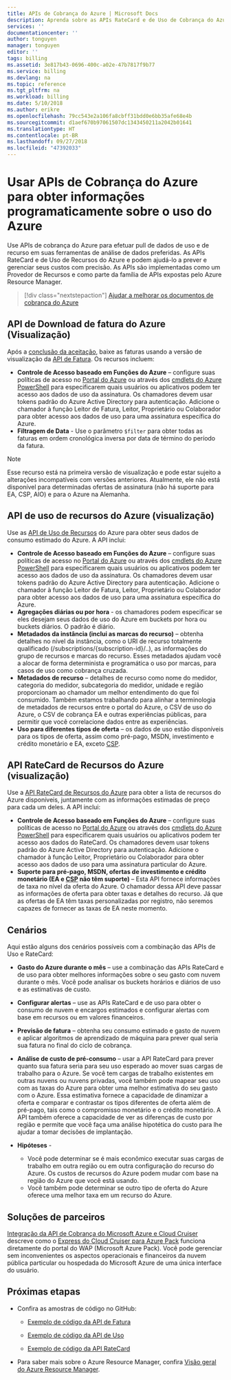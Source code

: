 ```yaml
---
title: APIs de Cobrança do Azure | Microsoft Docs
description: Aprenda sobre as APIs RateCard e de Uso de Cobrança do Azure, que são usadas para fornecer informações sobre o consumo de recursos e as tendências do Azure.
services: ''
documentationcenter: ''
author: tonguyen
manager: tonguyen
editor: ''
tags: billing
ms.assetid: 3e817b43-0696-400c-a02e-47b7817f9b77
ms.service: billing
ms.devlang: na
ms.topic: reference
ms.tgt_pltfrm: na
ms.workload: billing
ms.date: 5/10/2018
ms.author: erikre
ms.openlocfilehash: 79cc543e2a106fa8cbff31bdd0e6bb35afe68e4b
ms.sourcegitcommit: d1aef670b97061507dc1343450211a2042b01641
ms.translationtype: HT
ms.contentlocale: pt-BR
ms.lasthandoff: 09/27/2018
ms.locfileid: "47392033"
---
```

# <a name="use-azure-billing-apis-to-programmatically-get-insight-into-your-azure-usage"></a>Usar APIs de Cobrança do Azure para obter informações programaticamente sobre o uso do Azure
Use APIs de cobrança do Azure para efetuar pull de dados de uso e de recurso em suas ferramentas de análise de dados preferidas. As APIs RateCard e de Uso de Recursos do Azure e podem ajudá-lo a prever e gerenciar seus custos com precisão. As APIs são implementadas como um Provedor de Recursos e como parte da família de APIs expostas pelo Azure Resource Manager.  

> [!div class="nextstepaction"]
> [Ajudar a melhorar os documentos de cobrança do Azure](https://go.microsoft.com/fwlink/p/?linkid=2010091)

## <a name="azure-invoice-download-api-preview"></a>API de Download de fatura do Azure (Visualização)
Após a [conclusão da aceitação](billing-manage-access.md#opt-in), baixe as faturas usando a versão de visualização da [API de Fatura](/rest/api/billing). Os recursos incluem:

* **Controle de Acesso baseado em Funções do Azure** – configure suas políticas de acesso no [Portal do Azure](https://portal.azure.com) ou através dos [cmdlets do Azure PowerShell](/powershell/azure/overview) para especificarem quais usuários ou aplicativos podem ter acesso aos dados de uso da assinatura. Os chamadores devem usar tokens padrão do Azure Active Directory para autenticação. Adicione o chamador à função Leitor de Fatura, Leitor, Proprietário ou Colaborador para obter acesso aos dados de uso para uma assinatura específica do Azure.
* **Filtragem de Data** - Use o parâmetro `$filter` para obter todas as faturas em ordem cronológica inversa por data de término do período da fatura. 

> [!NOTE]
> Esse recurso está na primeira versão de visualização e pode estar sujeito a alterações incompatíveis com versões anteriores. Atualmente, ele não está disponível para determinadas ofertas de assinatura (não há suporte para EA, CSP, AIO) e para o Azure na Alemanha.

## <a name="azure-resource-usage-api-preview"></a>API de uso de recursos do Azure (visualização)
Use as [API de Uso de Recursos](https://msdn.microsoft.com/library/azure/mt219003) do Azure para obter seus dados de consumo estimado do Azure. A API inclui:

* **Controle de Acesso baseado em Funções do Azure** – configure suas políticas de acesso no [Portal do Azure](https://portal.azure.com) ou através dos [cmdlets do Azure PowerShell](/powershell/azure/overview) para especificarem quais usuários ou aplicativos podem ter acesso aos dados de uso da assinatura. Os chamadores devem usar tokens padrão do Azure Active Directory para autenticação. Adicione o chamador à função Leitor de Fatura, Leitor, Proprietário ou Colaborador para obter acesso aos dados de uso para uma assinatura específica do Azure.
* **Agregações diárias ou por hora** - os chamadores podem especificar se eles desejam seus dados de uso do Azure em buckets por hora ou buckets diários. O padrão é diário.
* **Metadados da instância (inclui as marcas do recurso)** – obtenha detalhes no nível da instância, como o URI de recurso totalmente qualificado (/subscriptions/{subscription-id}/..), as informações do grupo de recursos e marcas do recurso. Esses metadados ajudam você a alocar de forma determinista e programática o uso por marcas, para casos de uso como cobrança cruzada.
* **Metadados de recurso** – detalhes de recurso como nome do medidor, categoria do medidor, subcategoria do medidor, unidade e região proporcionam ao chamador um melhor entendimento do que foi consumido. Também estamos trabalhando para alinhar a terminologia de metadados de recursos entre o portal do Azure, o CSV de uso do Azure, o CSV de cobrança EA e outras experiências públicas, para permitir que você correlacione dados entre as experiências.
* **Uso para diferentes tipos de oferta** – os dados de uso estão disponíveis para os tipos de oferta, assim como pré-pago, MSDN, investimento e crédito monetário e EA, exceto [CSP](https://docs.microsoft.com/azure/cloud-solution-provider/billing/azure-csp-invoice#retrieve-usage-data-for-a-specific-subscription).

## <a name="azure-resource-ratecard-api-preview"></a>API RateCard de Recursos do Azure (visualização)
Use a [API RateCard de Recursos do Azure](https://msdn.microsoft.com/library/azure/mt219005) para obter a lista de recursos do Azure disponíveis, juntamente com as informações estimadas de preço para cada um deles. A API inclui:

* **Controle de Acesso baseado em Funções do Azure** – configure suas políticas de acesso no [Portal do Azure](https://portal.azure.com) ou através dos [cmdlets do Azure PowerShell](/powershell/azure/overview) para especificarem quais usuários ou aplicativos podem ter acesso aos dados do RateCard. Os chamadores devem usar tokens padrão do Azure Active Directory para autenticação. Adicione o chamador à função Leitor, Proprietário ou Colaborador para obter acesso aos dados de uso para uma assinatura particular do Azure.
* **Suporte para pré-pago, MSDN, ofertas de investimento e crédito monetário (EA e [CSP](https://docs.microsoft.com/azure/cloud-solution-provider/billing/azure-csp-pricelist#get-prices-by-using-the-azure-rate-card) não têm suporte)** – Esta API fornece informações de taxa no nível da oferta do Azure.  O chamador dessa API deve passar as informações de oferta para obter taxas e detalhes do recurso. Já que as ofertas de EA têm taxas personalizadas por registro, não seremos capazes de fornecer as taxas de EA neste momento. 

## <a name="scenarios"></a>Cenários
Aqui estão alguns dos cenários possíveis com a combinação das APIs de Uso e RateCard:

* **Gasto do Azure durante o mês** – use a combinação das APIs RateCard e de uso para obter melhores informações sobre o seu gasto com nuvem durante o mês. Você pode analisar os buckets horários e diários de uso e as estimativas de custo.
* **Configurar alertas** – use as APIs RateCard e de uso para obter o consumo de nuvem e encargos estimados e configurar alertas com base em recursos ou em valores financeiros.
* **Previsão de fatura** – obtenha seu consumo estimado e gasto de nuvem e aplicar algoritmos de aprendizado de máquina para prever qual seria sua fatura no final do ciclo de cobrança.
* **Análise de custo de pré-consumo** – usar a API RateCard para prever quanto sua fatura seria para seu uso esperado ao mover suas cargas de trabalho para o Azure. Se você tem cargas de trabalho existentes em outras nuvens ou nuvens privadas, você também pode mapear seu uso com as taxas do Azure para obter uma melhor estimativa do seu gasto com o Azure. Essa estimativa fornece a capacidade de dinamizar a oferta e comparar e contrastar os tipos diferentes de oferta além de pré-pago, tais como o compromisso monetário e o crédito monetário. A API também oferece a capacidade de ver as diferenças de custo por região e permite que você faça uma análise hipotética do custo para lhe ajudar a tomar decisões de implantação.
* **Hipóteses** -
  
  * Você pode determinar se é mais econômico executar suas cargas de trabalho em outra região ou em outra configuração do recurso do Azure. Os custos de recursos do Azure podem mudar com base na região do Azure que você está usando.
  * Você também pode determinar se outro tipo de oferta do Azure oferece uma melhor taxa em um recurso do Azure.
  
## <a name="partner-solutions"></a>Soluções de parceiros
[Integração da API de Cobrança do Microsoft Azure e Cloud Cruiser](billing-usage-rate-card-partner-solution-cloudcruiser.md) descreve como o [Express do Cloud Cruiser para Azure Pack](http://www.cloudcruiser.com/partners/microsoft/) funciona diretamente do portal do WAP (Microsoft Azure Pack). Você pode gerenciar sem inconvenientes os aspectos operacionais e financeiros da nuvem pública particular ou hospedada do Microsoft Azure de uma única interface do usuário.   

## <a name="next-steps"></a>Próximas etapas
* Confira as amostras de código no GitHub:
  * [Exemplo de código da API de Fatura](https://go.microsoft.com/fwlink/?linkid=845124)

  * [Exemplo de código da API de Uso](https://github.com/Azure-Samples/billing-dotnet-usage-api)

  * [Exemplo de código da API RateCard](https://github.com/Azure-Samples/billing-dotnet-ratecard-api)

* Para saber mais sobre o Azure Resource Manager, confira [Visão geral do Azure Resource Manager](../azure-resource-manager/resource-group-overview.md). 



